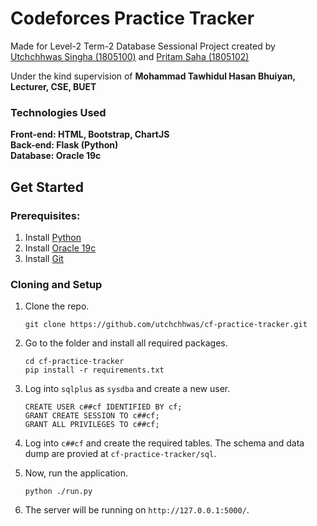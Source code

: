 # Codeforces Practice Tracker

Made for Level-2 Term-2 Database Sessional Project created by [Utchchhwas Singha (1805100)](https://github.com/utchchhwas) and [Pritam Saha (1805102)](https://github.com/)

Under the kind supervision of **Mohammad Tawhidul Hasan Bhuiyan, Lecturer, CSE, BUET**

### Technologies Used
  **Front-end: HTML, Bootstrap, ChartJS**<br/>
  **Back-end: Flask (Python)**<br/>
  **Database: Oracle 19c**
  
 
## Get Started

### Prerequisites:
1. Install [Python](https://www.python.org/)
2. Install [Oracle 19c](https://www.oracle.com/database/technologies/)
3. Install [Git](https://git-scm.com/)

### Cloning and Setup
1. Clone the repo.

    ```
    git clone https://github.com/utchchhwas/cf-practice-tracker.git
    ```    
2. Go to the folder and install all required packages.

    ```
    cd cf-practice-tracker
    pip install -r requirements.txt
    ```
3. Log into ```sqlplus``` as ```sysdba``` and create a new user.

    ```
    CREATE USER c##cf IDENTIFIED BY cf;
    GRANT CREATE SESSION TO c##cf;
    GRANT ALL PRIVILEGES TO c##cf;
    ```
5. Log into ```c##cf``` and create the required tables. The schema and data dump are provied at ```cf-practice-tracker/sql```.
6. Now, run the application.
    ```
    python ./run.py
    ```
7. The server will be running on ```http://127.0.0.1:5000/```.

